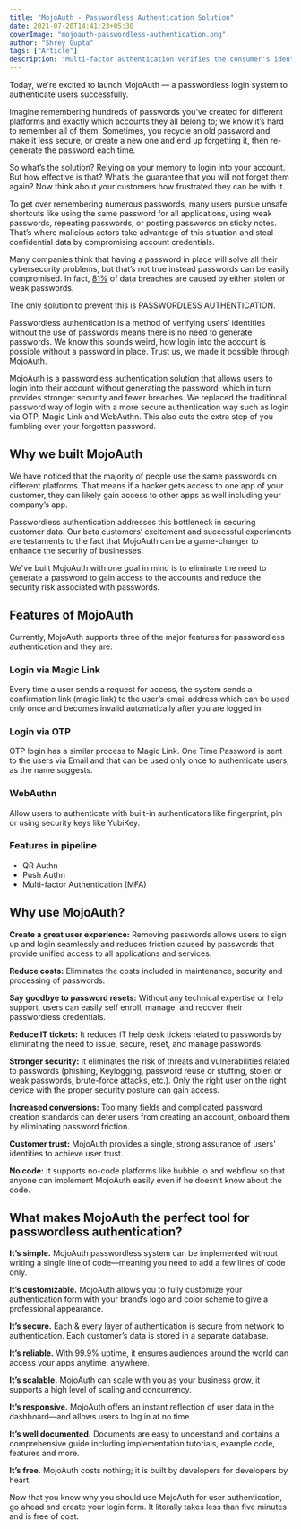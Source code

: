 ```yaml
---
title: "MojoAuth - Passwordless Authentication Solution"
date: 2021-07-20T14:41:23+05:30
coverImage: "mojoauth-passwordless-authentication.png"
author: "Shrey Gupta"
tags: ["Article"]
description: "Multi-factor authentication verifies the consumer's identity in multiple steps using different methods. Hence, it provides another layer of security on top of the login credentials."
---
```


Today, we're excited to launch MojoAuth — a passwordless login system to authenticate users successfully.

Imagine remembering hundreds of passwords you’ve created for different platforms and exactly which accounts they all belong to; we know it’s hard to remember all of them. Sometimes, you recycle an old password and make it less secure, or create a new one and end up forgetting it, then re-generate the password each time. 

So what’s the solution? Relying on your memory to login into your account. But how effective is that? What’s the guarantee that you will not forget them again? Now think about your customers how frustrated they can be with it.

To get over remembering numerous passwords, many users pursue unsafe shortcuts like using the same password for all applications, using weak passwords, repeating passwords, or posting passwords on sticky notes. That’s where malicious actors take advantage of this situation and steal confidential data by compromising account credentials.

Many companies think that having a password in place will solve all their cybersecurity problems, but that’s not true instead passwords can be easily compromised. In fact, [81%](https://bnd.nd.gov/81-of-company-data-breaches-due-to-poor-passwords/) of data breaches are caused by either stolen or weak passwords.

The only solution to prevent this is PASSWORDLESS AUTHENTICATION.

Passwordless authentication is a method of verifying users’ identities without the use of passwords means there is no need to generate passwords. We know this sounds weird, how login into the account is possible without a password in place. Trust us, we made it possible through MojoAuth.

MojoAuth is a passwordless authentication solution that allows users to login into their account without generating the password, which in turn provides stronger security and fewer breaches. We replaced the traditional password way of login with a more secure authentication way such as login via OTP, Magic Link and WebAuthn. This also cuts the extra step of you fumbling over your forgotten password.

## Why we built MojoAuth

We have noticed that the majority of people use the same passwords on different platforms. That means if a hacker gets access to one app of your customer, they can likely gain access to other apps as well including your company’s app.

Passwordless authentication addresses this bottleneck in securing customer data. Our beta customers’ excitement and successful experiments are testaments to the fact that MojoAuth can be a game-changer to enhance the security of businesses.

We've built MojoAuth with one goal in mind is to eliminate the need to generate a password to gain access to the accounts and reduce the security risk associated with passwords.
## Features of MojoAuth

Currently, MojoAuth supports three of the major features for passwordless authentication and they are:
### Login via Magic Link
Every time a user sends a request for access, the system sends a confirmation link (magic link) to the user’s email address which can be used only once and becomes invalid automatically after you are logged in.
### Login via OTP
OTP login has a similar process to Magic Link. One Time Password is sent to the users via Email and that can be used only once to authenticate users, as the name suggests. 
### WebAuthn
Allow users to authenticate with built-in authenticators like fingerprint, pin or using security keys like YubiKey.
### Features in pipeline
- QR Authn
- Push Authn
- Multi-factor Authentication (MFA)

## Why use MojoAuth?

**Create a great user experience:** Removing passwords allows users to sign up and login seamlessly and reduces friction caused by passwords that provide unified access to all applications and services.

**Reduce costs:** Eliminates the costs included in maintenance, security and processing of passwords.

**Say goodbye to password resets:** Without any technical expertise or help support, users can easily self enroll, manage, and recover their passwordless credentials.

**Reduce IT tickets:** It reduces IT help desk tickets related to passwords by eliminating the need to issue, secure, reset, and manage passwords.

**Stronger security:** It eliminates the risk of threats and vulnerabilities related to passwords (phishing, Keylogging, password reuse or stuffing, stolen or weak passwords, brute-force attacks, etc.). Only the right user on the right device with the proper security posture can gain access.

**Increased conversions:** Too many fields and complicated password creation standards can deter users from creating an account, onboard them by eliminating password friction.

**Customer trust:** MojoAuth provides a single, strong assurance of users' identities to achieve user trust.

**No code:** It supports no-code platforms like bubble.io and webflow so that anyone can implement MojoAuth easily even if he doesn’t know about the code.
## What makes MojoAuth the perfect tool for passwordless authentication?

**It’s simple.** MojoAuth passwordless system can be implemented without writing a single line of code—meaning you need to add a few lines of code only.

**It’s customizable.**  MojoAuth allows you to fully customize your authentication form with your brand’s logo and color scheme to give a professional appearance.

**It’s secure.** Each & every layer of authentication is secure from network to authentication. Each customer’s data is stored in a separate database.

**It’s reliable.** With 99.9% uptime, it ensures audiences around the world can access your apps anytime, anywhere.

**It’s scalable.** MojoAuth can scale with you as your business grow, it supports a high level of scaling and concurrency.

**It’s responsive.** MojoAuth offers an instant reflection of user data in the dashboard—and allows users to log in at no time.

**It’s well documented.** Documents are easy to understand and contains a comprehensive guide including implementation tutorials, example code, features and more.

**It’s free.** MojoAuth costs nothing; it is built by developers for developers by heart.

Now that you know why you should use MojoAuth for user authentication, go ahead and create your login form. It literally takes less than five minutes and is free of cost.
